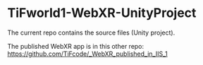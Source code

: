 # TiFworld1-WebXR-UnityProject

The current repo contains the source files (Unity project).

The published WebXR app is in this other repo:
https://github.com/TiFcode/_WebXR_published_in_IIS_1
